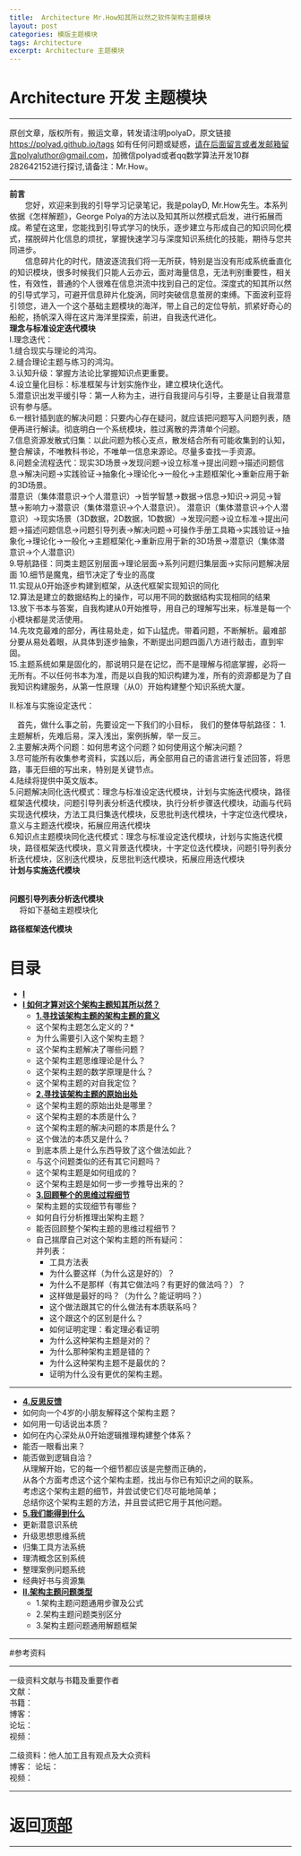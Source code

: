 ```yaml
---
title:  Architecture Mr.How知其所以然之软件架构主题模块
layout: post
categories: 模版主题模块
tags: Architecture
excerpt: Architecture 主题模块
---
```

# Architecture  开发 主题模块 <span id="home">

---

原创文章，版权所有，搬运文章，转发请注明polyaD，原文链接<https://polyad.github.io/tags>
如有任何问题或疑惑，请在后面留言或者发邮箱留言polyaluthor@gmail.com，加微信polyad或者qq数学算法开发10群 282642152进行探讨,请备注：Mr.How。  

---
**前言**  
&emsp;&emsp;您好，欢迎来到我的引导学习记录笔记，我是polayD, Mr.How先生。本系列依据《怎样解题》，George Polya的方法以及知其所以然模式启发，进行拓展而成。希望在这里，您能找到引导式学习的快乐，逐步建立与形成自己的知识同化模式，摆脱碎片化信息的烦扰，掌握快速学习与深度知识系统化的技能，期待与您共同进步。  
&emsp;&emsp;信息碎片化的时代，随波逐流我们将一无所获，特别是当没有形成系统垂直化的知识模块，很多时候我们只能人云亦云，面对海量信息，无法判别重要性，相关性，有效性，普通的个人很难在信息洪流中找到自己的定位。深度式的知其所以然的引导式学习，可避开信息碎片化旋涡，同时突破信息茧房的束缚。下面波利亚将引领您，进入一个这个基础主题模块的海洋，带上自己的定位导航，抓紧好奇心的船舵，扬帆深入得在这片海洋里探索，前进，自我迭代进化。    
****理念与标准设定迭代模块****  
I.理念迭代：  
1.缝合现实与理论的鸿沟。    
2.缝合理论主题与练习的鸿沟。   
3.认知升级：掌握方法论比掌握知识点更重要。    
4.设立量化目标：标准框架与计划实施作业，建立模块化迭代。  
5.潜意识出发平缓引导：第一人称为主，进行自我提问与引导，主要是让自我潜意识有参与感。  
6.一根针插到底的解决问题：只要内心存在疑问，就应该把问题写入问题列表，随便再进行解读。彻底明白一个系统模块，胜过离散的弄清单个问题。  
7.信息资源发散式归集：以此问题为核心支点，散发结合所有可能收集到的认知，整合解读，不唯教科书论，不唯单一信息来源论。尽量多查找一手资源。   
8.问题全流程迭代：现实3D场景->发现问题->设立标准->提出问题->描述问题信息->解决问题->实践验证->抽象化->理论化->一般化->主题框架化->重新应用于新的3D场景。   
潜意识（集体潜意识->个人潜意识）->哲学智慧->数据->信息->知识->洞见->智慧->影响力->潜意识（集体潜意识->个人潜意识）。
潜意识（集体潜意识->个人潜意识）->现实场景（3D数据，2D数据，1D数据）->发现问题->设立标准->提出问题->描述问题信息->问题引导列表->解决问题->可操作手册工具箱->实践验证->抽象化->理论化->一般化->主题框架化->重新应用于新的3D场景->潜意识（集体潜意识->个人潜意识）   
9.导航路径：同类主题区别层面->理论层面->系列问题归集层面->实际问题解决层面 
10.细节是魔鬼，细节决定了专业的高度     
11.实现从0开始逐步构建到框架，从迭代框架实现知识的同化  
12.算法是建立的数据结构上的操作，可以用不同的数据结构实现相同的结果  
13.放下书本与答案，自我构建从0开始推导，用自己的理解写出来，标准是每一个小模块都是灵活使用。    
14.先攻克最难的部分，再往易处走，如下山猛虎。带着问题，不断解析。最难部分要从易处着眼，从具体到逐步抽象，不断提出问题四面八方进行敲击，直到牢固。    
15.主题系统如果是固化的，那说明只是在记忆，而不是理解与彻底掌握，必将一无所有。不以任何书本为准，而是以自我的知识构建为准，所有的资源都是为了自我知识构建服务，从第一性原理（从0）开始构建整个知识系统大厦。  

II.标准与实施设定迭代：   


&emsp;首先，做什么事之前，先要设定一下我们的小目标，
我们的整体导航路径：
1.主题解析，先难后易，深入浅出，案例拆解，举一反三。   
2.主要解决两个问题：如何思考这个问题？如何使用这个解决问题？   
3.尽可能所有收集参考资料，实践以后，再全部用自己的语言进行复述回答，将思路，事无巨细的写出来，特别是关键节点。    
4.陆续将提供中英文版本。    
5.问题解决同化迭代模式：理念与标准设定迭代模块，计划与实施迭代模块，路径框架迭代模块，问题引导列表分析迭代模块，执行分析步骤迭代模块，动画与代码实现迭代模块，方法工具归集迭代模块，反思批判迭代模块，十字定位迭代模块，意义与主题迭代模块，拓展应用迭代模块         
6.知识点主题模块同化迭代模式：理念与标准设定迭代模块，计划与实施迭代模块，路径框架迭代模块，意义背景迭代模块，十字定位迭代模块，问题引导列表分析迭代模块，区别迭代模块，反思批判迭代模块，拓展应用迭代模块       
**计划与实施迭代模块**      
&emsp;
  
 
****问题引导列表分析迭代模块****   
&emsp;
将如下基础主题模块化  
 
****路径框架迭代模块****
# 目录
* **[I ](#1)**      
* **[I 如何才算对这个架构主题知其所以然？](#1)**      
  * **[1.寻找该架构主题的架构主题的意义](#1.1)**       
  *  这个架构主题怎么定义的？* 
  *  为什么需要引入这个架构主题？      
  * 这个架构主题解决了哪些问题？   
  * 这个架构主题思维理论是什么？   
  * 这个架构主题的数学原理是什么？  
  * 这个架构主题的对自我定位？   
  * **[2.寻找该架构主题的原始出处](#1.2)**   
  * 这个架构主题的原始出处是哪里？    
  * 这个架构主题的本质是什么？    
  * 这个架构主题的解决问题的本质是什么？   
  * 这个做法的本质又是什么？    
  * 到底本质上是什么东西导致了这个做法如此？    
  * 与这个问题类似的还有其它问题吗？ 
  * 这个架构主题是如何组成的？    
  * 这个架构主题是如何一步一步推导出来的？  
  * **[3.回顾整个的思维过程细节](#1.3)**  
  * 架构主题的实现细节有哪些？   
  * 如何自行分析推理出架构主题？      
  * 能否回顾整个架构主题的思维过程细节？  
  - 
    自己揣摩自己对这个架构主题的所有疑问：      
      并列表：     
    * 工具方法表 
    *   为什么要这样（为什么这是好的）？    
    *   为什么不是那样（有其它做法吗？有更好的做法吗？）？    
    *   这样做是最好的吗？（为什么？能证明吗？）    
    *   这个做法跟其它的什么做法有本质联系吗？    
    *   这个跟这个的区别是什么？    
    *   如何证明定理：看定理必看证明    
    *   为什么这种架构主题是对的？    
    *   为什么那种架构主题是错的？    
    *   为什么这种架构主题不是最优的？    
    *   证明为什么没有更优的架构主题。 
 ----  
  * **[4.反思反馈](#1.4)**      
  *  如何向一个4岁的小朋友解释这个架构主题？ 
  *  如何用一句话说出本质？
  *  如何在内心深处从0开始逻辑推理构建整个体系？
  *  能否一眼看出来？     
  * 能否做到逻辑自洽？    
    从理解开始，它的每一个细节都应该是完整而正确的，    
    从各个方面考虑这个这个架构主题，找出与你已有知识之间的联系。    
    考虑这个架构主题的细节，并尝试使它们尽可能地简单；    
    总结你这个架构主题的方法，并且尝试把它用于其他问题。    
  * **[5.我们能得到什么](#1.5)**         
  *   更新潜意识系统    
  *   升级思想思维系统    
  *   归集工具方法系统    
  *   理清概念区别系统        
  *   整理案例问题系统  
  *   经典好书与资源集      
* **[II.架构主题问题类型](#2)**     
  *  1.架构主题问题通用步骤及公式   
  *  2.架构主题问题类别区分    
  *  3.架构主题问题通用解题框架  










-----

#参考资料  

-----  
一级资料文献与书籍及重要作者  
文献：  
书籍：  
博客：   
论坛：   
视频：  

二级资料：他人加工且有观点及大众资料  
博客： 
论坛：   
视频：    



-----

# **返回[顶部](#home)**

---- 